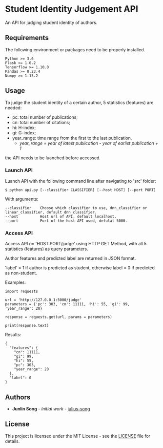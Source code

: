 # Student Identity Judgement API

An API for judging student identity of authors.

## Requirements

The following environment or packages need to be properly installed.

```
Python >= 3.6
Flask >= 1.0.2
Tensorflow >= 1.10.0
Pandas >= 0.23.4
Numpy >= 1.15.2
```

## Usage

To judge the student identity of a certain author, 5 statistics (features) are needed:
* pc: total number of publications;
* cn: total number of citations;
* hi: H-index;
* gi: G-index;
* year_range: time range from the first to the last publication. 
    *  *year_range = year of latest publication - year of earlist publication + 1*

the API needs to be luanched before accessed.

### Launch API

Luanch API with the following command line after navigating to 'src' folder:

```
$ python api.py [--classifier CLASSIFIER] [--host HOST] [--port PORT]
```

With arguments:

```
--classifier    Choose which classifier to use, dnn_classifier or linear_classifier, default dnn_classifier.
--host          Host url of API, default localhost.
--port          Port of the host API used, defulat 5000.
```

### Access API

Access API on 'HOST:PORT/judge' using HTTP GET Method, with all 5 statistics (features) as query parameters.

Author features and predicted label are returned in JSON format.

'label' = 1 if author is predicted as student, otherwise label = 0 if predicted as non-student.

Examples:

```
import requests

url = 'http://127.0.0.1:5000/judge'
parameters = {'pc': 303, 'cn': 11111, 'hi': 55, 'gi': 99, 'year_range': 20}

response = requests.get(url, params = parameters)

print(response.text)
```

Results:

```
{
  "features": {
    "cn": 11111, 
    "gi": 99, 
    "hi": 55, 
    "pc": 303, 
    "year_range": 20
  }, 
  "label": 0
}
```

## Authors

* **Junlin Song** - *Initial work* - [julius-song](https://github.com/julius-song)

## License

This project is licensed under the MIT License - see the [LICENSE](LICENSE) file for details.

